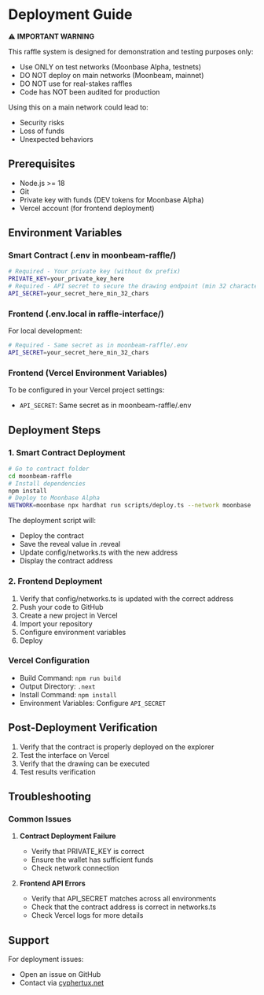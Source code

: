 # Deployment Guide

⚠️ **IMPORTANT WARNING**

This raffle system is designed for demonstration and testing purposes only:
- Use ONLY on test networks (Moonbase Alpha, testnets)
- DO NOT deploy on main networks (Moonbeam, mainnet)
- DO NOT use for real-stakes raffles
- Code has NOT been audited for production

Using this on a main network could lead to:
- Security risks
- Loss of funds
- Unexpected behaviors

## Prerequisites

- Node.js >= 18
- Git
- Private key with funds (DEV tokens for Moonbase Alpha)
- Vercel account (for frontend deployment)

## Environment Variables
### Smart Contract (.env in moonbeam-raffle/)
```bash
# Required - Your private key (without 0x prefix)
PRIVATE_KEY=your_private_key_here
# Required - API secret to secure the drawing endpoint (min 32 characters)
API_SECRET=your_secret_here_min_32_chars
```

### Frontend (.env.local in raffle-interface/)
For local development:
```bash
# Required - Same secret as in moonbeam-raffle/.env
API_SECRET=your_secret_here_min_32_chars
```

### Frontend (Vercel Environment Variables)
To be configured in your Vercel project settings:
- `API_SECRET`: Same secret as in moonbeam-raffle/.env

## Deployment Steps
### 1. Smart Contract Deployment
```bash
# Go to contract folder
cd moonbeam-raffle
# Install dependencies
npm install
# Deploy to Moonbase Alpha
NETWORK=moonbase npx hardhat run scripts/deploy.ts --network moonbase
```

The deployment script will:
- Deploy the contract
- Save the reveal value in .reveal
- Update config/networks.ts with the new address
- Display the contract address

### 2. Frontend Deployment
1. Verify that config/networks.ts is updated with the correct address
2. Push your code to GitHub
3. Create a new project in Vercel
4. Import your repository
5. Configure environment variables
6. Deploy

### Vercel Configuration
- Build Command: `npm run build`
- Output Directory: `.next`
- Install Command: `npm install`
- Environment Variables: Configure `API_SECRET`

## Post-Deployment Verification
1. Verify that the contract is properly deployed on the explorer
2. Test the interface on Vercel
3. Verify that the drawing can be executed
4. Test results verification

## Troubleshooting
### Common Issues
1. **Contract Deployment Failure**
   - Verify that PRIVATE_KEY is correct
   - Ensure the wallet has sufficient funds
   - Check network connection

2. **Frontend API Errors**
   - Verify that API_SECRET matches across all environments
   - Check that the contract address is correct in networks.ts
   - Check Vercel logs for more details

## Support
For deployment issues:
- Open an issue on GitHub
- Contact via [cyphertux.net](https://cyphertux.net)